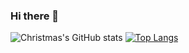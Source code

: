 ### Hi there 👋

<!--
**han-wmh/han-wmh** is a ✨ _special_ ✨ repository because its `README.md` (this file) appears on your GitHub profile.

Here are some ideas to get you started:

- 🔭 I’m currently working on ...
- 🌱 I’m currently learning ...
- 👯 I’m looking to collaborate on ...
- 🤔 I’m looking for help with ...
- 💬 Ask me about ...
- 📫 How to reach me: ...
- 😄 Pronouns: ...
- ⚡ Fun fact: ...
-->
![Christmas's GitHub stats](https://github-readme-stats.vercel.app/api?username=Christmas&show_icons=true&theme=tokyonight)
[![Top Langs](https://github-readme-stats.vercel.app/api/top-langs/?username=han-wmh&layout=compact)](https://github.com/han-wmh)

